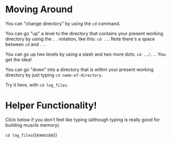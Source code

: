 # Moving Around

You can "change directory" by using the `cd` command.  

You can go "up" a level to the directory that contains your present working directory by using the `..` notation, like this: `cd ..`.  Note there's a space between `cd` and `..`.

You can go up two levels by using a slash and two more dots: `cd ../..`.  You get the idea!

You can go "down" into a directory that is within your present working directory by just typing `cd name-of-directory`.

Try it here, with `cd log_files`.

# Helper Functionality!

Click below if you don't feel like typing (although typing is really good for building muscle memory).

`cd log_files`{{execute}}
